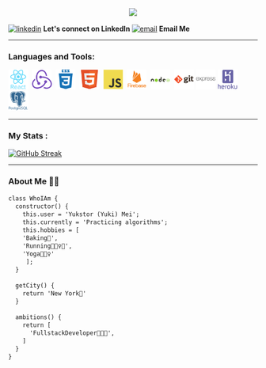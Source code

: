 <div id="header" align="center">
<img src="https://img.icons8.com/doodle/150/000000/hello--v1.png"/>
</div>

[![linkedin](https://img.icons8.com/clouds/60/000000/linkedin.png)][1] **Let's connect on LinkedIn**
[![email](https://img.icons8.com/clouds/60/000000/new-post.png)][2] **Email Me**

---
### Languages and Tools:
<div>
  <img src="https://github.com/devicons/devicon/blob/master/icons/react/react-original-wordmark.svg" title="React" alt="React" width="40" height="40"/>&nbsp;
  <img src="https://github.com/devicons/devicon/blob/master/icons/redux/redux-original.svg" title="Redux" alt="Redux " width="40" height="40"/>&nbsp;
  <img src="https://github.com/devicons/devicon/blob/master/icons/css3/css3-plain-wordmark.svg"  title="CSS3" alt="CSS" width="40" height="40"/>&nbsp;
  <img src="https://github.com/devicons/devicon/blob/master/icons/html5/html5-original.svg" title="HTML5" alt="HTML" width="40" height="40"/>&nbsp;
  <img src="https://github.com/devicons/devicon/blob/master/icons/javascript/javascript-original.svg" title="JavaScript" alt="JavaScript" width="40" height="40"/>&nbsp;
  <img src="https://github.com/devicons/devicon/blob/master/icons/firebase/firebase-plain-wordmark.svg" title="Firebase" alt="Firebase" width="40" height="40"/>&nbsp;
  <img src="https://github.com/devicons/devicon/blob/master/icons/nodejs/nodejs-original-wordmark.svg" title="NodeJS" alt="NodeJS" width="40" height="40"/>&nbsp;
  <img src="https://github.com/devicons/devicon/blob/master/icons/git/git-original-wordmark.svg" title="Git" **alt="Git" width="40" height="40"/>
<img src="https://github.com/devicons/devicon/blob/master/icons/express/express-original-wordmark.svg" title="Express" **alt="Express" width="40" height="40"/>
<img src="https://github.com/devicons/devicon/blob/master/icons/heroku/heroku-plain-wordmark.svg" title="heroku" **alt="heroku" width="40" height="40"/>
<img src="https://github.com/devicons/devicon/blob/master/icons/postgresql/postgresql-plain-wordmark.svg" title="postgresql" **alt="postgresql" width="40" height="40"/>
</div>

---
### My Stats : 
[![GitHub Streak](http://github-readme-streak-stats.herokuapp.com?user=ymei0072&theme=onedark_duo&background=DCEEC8)](https://git.io/streak-stats)

---
### About Me 👋🏼
```
class WhoIAm {
  constructor() {
    this.user = 'Yukstor (Yuki) Mei';
    this.currently = 'Practicing algorithms';
    this.hobbies = [
	'Baking🍰',
	'Running🏃🏻‍♀️💨',
	'Yoga🧘🏻‍♀️'
     ];
  }
  
  getCity() {
    return 'New York🗽'
  }
  
  ambitions() {
    return [
      'FullstackDeveloper👩🏻‍💻',
    ]
  }  
}
```

<img src="https://komarev.com/ghpvc/?username=ymei0072&style=flat-square&color=blue" alt=""/>


[1]: https://www.linkedin.com/in/yukstor-mei/
[2]: mailto:yukstormei@gmail.com
[3]: https://www.yukimei.dev

